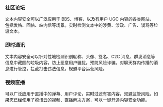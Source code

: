 ### 社区论坛
文本内容安全可以广泛应用于 BBS、博客，以及有用户 UGC 内容的各类网站，包括发帖、回帖、站内信等场景。实时检测文本中的涉黄、涉政、广告、谩骂等垃圾文本。
### 即时通讯
文本内容安全可以针对性地检测识别昵称、头像、签名、C2C 消息、群发消息等信息中藏匿的垃圾内容，防止恶意用户骚扰，预防风险诈骗。对聊天群内传播的消息进行管控，拦截打击违法信息，规避平台运营风险。
### 视频直播
可以广泛应用于直播中的弹幕、用户评论，实时过滤有害内容，规避监管风险。如果您已经使用了腾讯云的视频、直播解决方案，可以一键开通内容安全功能。
